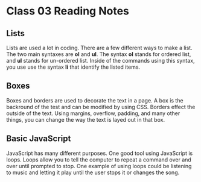 # Class 03 Reading Notes

## Lists

Lists are used a lot in coding. There are a few different ways to make a list. The two main syntaxes are **ol** and **ul**. The syntax **ol** stands for ordered list, and **ul** stands for un-ordered list. Inside of the commands using this syntax, you use use the syntax **li** that identify the listed items.

## Boxes

Boxes and borders are used to decorate the text in a page. A box is the backround of the test and can be modified by using CSS. Borders effect the outside of the text. Using margins, overflow, padding, and many other things, you can change the way the text is layed out in that box.

## Basic JavaScript

JavaScript has many different purposes. One good tool using JavaScript is loops. Loops allow you to tell the computer to repeat a command over and over until prompted to stop. One example of using loops could be listening to music and letting it play until the user stops it or changes the song.
